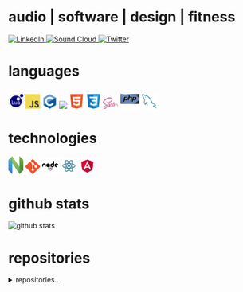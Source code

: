# audio | software | design | fitness

<!-- TODO: readme center text / objects -->

<!-- how to custom badge:
https://dev.to/mlkrsrc/how-to-make-custom-badges-to-improve-your-markdown-documents-460k
https://www.makeuseof.com/badges-that-will-supercharge-your-github-repository/
 -->

<!-- mollweide / moll.weide / mo.ll / moll.w -->
[ ![LinkedIn](https://img.shields.io/badge/linkedin-%230077B5.svg?style=for-the-badge&logo=linkedin&logoColor=white) ](https://www.linkedin.com/in/hjalmar-jakobsson-35912950/)
[ ![Sound Cloud](https://img.shields.io/badge/sound%20cloud-FF5500?style=for-the-badge&logo=soundcloud&logoColor=white) ](https://soundcloud.com/hjalmarjakobsson)
[ ![Twitter](https://img.shields.io/badge/molleweide-%231DA1F2.svg?style=for-the-badge&logo=Twitter&logoColor=white) ](https://twitter.com/molleweide)
<!-- cockos forum -->
<!-- ardour forum -->

# languages

<span>
<img src = 'https://github.com/molleweide/molleweide/blob/molleweide/images/lua.svg' width='30'/> 
<img src = 'https://github.com/molleweide/molleweide/blob/molleweide/images/js.svg' width='30'/> 
<img src = 'https://github.com/molleweide/molleweide/blob/molleweide/images/c.svg' width='30'/> 
<img src = 'https://github.com/molleweide/molleweide/blob/molleweide/images/python.png' height='30'/>  
<img src = 'https://github.com/molleweide/molleweide/blob/molleweide/images/html.svg' width='30'/> 
<img src = 'https://github.com/molleweide/molleweide/blob/molleweide/images/css.svg' width='30'/> 
<img src = 'https://github.com/molleweide/molleweide/blob/molleweide/images/sass.svg' width='30'/> 
<!-- <img src = 'https://github.com/molleweide/molleweide/blob/molleweide/images/bootstrap.svg' width='33'/>  -->
<!-- <img src = 'https://github.com/molleweide/molleweide/blob/molleweide/images/dart.svg' width='33'/>  -->
<img src = 'https://github.com/molleweide/molleweide/blob/molleweide/images/php.svg' width='40'/>
<img src = 'https://github.com/molleweide/molleweide/blob/molleweide/images/sql.svg' width='30'/> 
<!-- <img src = 'https://github.com/molleweide/molleweide/blob/molleweide/images/cpp.svg' width='30'/>  -->
</span>

# technologies

<span>
<img src = 'https://github.com/molleweide/molleweide/blob/molleweide/images/nvim.svg' width='30'/> 
<img src = 'https://github.com/molleweide/molleweide/blob/molleweide/images/git.svg' width='30'/> 
<img src = 'https://github.com/molleweide/molleweide/blob/molleweide/images/nodejs.svg' width='33'/> 
<img src = 'https://github.com/molleweide/molleweide/blob/molleweide/images/react.svg' width='33'/>
<img src = 'https://github.com/molleweide/molleweide/blob/molleweide/images/angular.svg' width='33'/>
<!-- <img src = 'https://github.com/molleweide/molleweide/blob/molleweide/images/pycharm.svg' width='30'/>  -->
<!-- <img src = 'https://github.com/molleweide/molleweide/blob/molleweide/images/flutter-logo.svg' width='30'/>  -->
<!-- <img src = 'https://github.com/molleweide/molleweide/blob/molleweide/images/django.svg' height='40'/>  -->
<!-- <img src = 'https://github.com/molleweide/molleweide/blob/molleweide/images/flask.png' width='30'/>  -->
</span>

<!-- TODO: -->
<!-- # apps -->
<!-- pitch-machine -->

# github stats

![github stats](https://github-readme-stats.vercel.app/api?username=molleweide&show_icons=true&hide=[%22issues%22])

# repositories

<!-- TODO: take this from raw readme -->

<!-- dotfiles
wmx
rvim
kmonad_run
moll-snippets.nvim -->

<!-- dorothy -->
<details>
<summary>repositories..</summary>

<a href="https://github.com/kktjs/kkt">
  <img alt="kkt" src="https://github-readme-stats.vercel.app/api/pin/?username=kktjs&repo=kkt&show_owner=true" />
</a>

<!-- <a href="https://github.com/jaywcjlove/tsbb">
  <img alt="tsbb" src="https://github-readme-stats.vercel.app/api/pin/?username=jaywcjlove&repo=tsbb" />
</a>
<a href="https://github.com/jaywcjlove/nginx-editor">
  <img alt="nginx-editor" src="https://github-readme-stats.vercel.app/api/pin/?username=jaywcjlove&repo=nginx-editor" />
</a>
<a href="https://github.com/uiwjs/npm-unpkg">
  <img alt="nginx-editor" src="https://github-readme-stats.vercel.app/api/pin/?username=uiwjs&repo=npm-unpkg" />
</a>
<a href="https://github.com/jaywcjlove/compile-less">
  <img alt="compile-less" src="https://github-readme-stats.vercel.app/api/pin/?username=jaywcjlove&repo=compile-less" />
</a>
<a href="https://github.com/jaywcjlove/svgtofont">
  <img alt="svgtofont" src="https://github-readme-stats.vercel.app/api/pin/?username=jaywcjlove&repo=svgtofont" />
</a>
<a href="https://github.com/jaywcjlove/mocker-api">
  <img alt="mocker-api" src="https://github-readme-stats.vercel.app/api/pin/?username=jaywcjlove&repo=mocker-api" />
</a>
<a href="https://github.com/jaywcjlove/sgo">
  <img alt="sgo" src="https://github-readme-stats.vercel.app/api/pin/?username=jaywcjlove&repo=sgo" />
</a>
<a href="https://github.com/uiwjs/react-native-alipay">
  <img alt="@uiw/react-native-alipay" src="https://github-readme-stats.vercel.app/api/pin/?username=uiwjs&repo=react-native-alipay&show_owner=true" />
</a>
<a href="https://github.com/uiwjs/react-native-amap-geolocation">
  <img alt="@uiw/react-native-amap-geolocation" src="https://github-readme-stats.vercel.app/api/pin/?username=uiwjs&repo=react-native-amap-geolocation&show_owner=true" />
</a>
<a href="https://github.com/uiwjs/react-baidu-map">
  <img alt="@uiw/react-baidu-map" src="https://github-readme-stats.vercel.app/api/pin/?username=uiwjs&repo=react-baidu-map&show_owner=true" />
</a>
<a href="https://github.com/uiwjs/react-amap">
  <img alt="@uiw/react-amap" src="https://github-readme-stats.vercel.app/api/pin/?username=uiwjs&repo=react-amap&show_owner=true" />
</a>
<a href="https://github.com/jaywcjlove/translater.js">
  <img alt="translater.js" src="https://github-readme-stats.vercel.app/api/pin/?username=jaywcjlove&repo=translater.js" />
</a>
<a href="https://github.com/uiwjs/babel-plugin-transform-remove-imports">
  <img alt="@uiw/babel-plugin-transform-remove-imports" src="https://github-readme-stats.vercel.app/api/pin/?username=uiwjs&repo=babel-plugin-transform-remove-imports&show_owner=true" />
</a>
<a href="https://github.com/uiwjs/react-md-editor">
  <img alt="@uiw/react-md-editor" src="https://github-readme-stats.vercel.app/api/pin/?username=uiwjs&repo=react-md-editor&show_owner=true" />
</a>
<a href="https://github.com/uiwjs/province-city-china">
  <img alt="province-city-china" src="https://github-readme-stats.vercel.app/api/pin/?username=uiwjs&repo=province-city-china&show_owner=true" />
</a>
<a href="https://github.com/jaywcjlove/store.js">
  <img alt="store.js" src="https://github-readme-stats.vercel.app/api/pin/?username=jaywcjlove&repo=store.js" />
</a>
<a href="https://github.com/jaywcjlove/validator.js">
  <img alt="validator.js" src="https://github-readme-stats.vercel.app/api/pin/?username=jaywcjlove&repo=validator.js" />
</a>
<a href="https://github.com/jaywcjlove/react-hotkeys">
  <img alt="react-hotkeys" src="https://github-readme-stats.vercel.app/api/pin/?username=jaywcjlove&repo=react-hotkeys" />
</a>
<a href="https://github.com/jaywcjlove/docs">
  <img alt="docs" src="https://github-readme-stats.vercel.app/api/pin/?username=jaywcjlove&repo=docs" />
</a>
<a href="https://github.com/jaywcjlove/nginx-tutorial">
  <img alt="nginx-tutorial" src="https://github-readme-stats.vercel.app/api/pin/?username=jaywcjlove&repo=nginx-tutorial" />
</a>
<a href="https://github.com/jaywcjlove/mysql-tutorial">
  <img alt="mysql-tutorial" src="https://github-readme-stats.vercel.app/api/pin/?username=jaywcjlove&repo=mysql-tutorial" />
</a>
<a href="https://github.com/jaywcjlove/dev-site">
  <img alt="dev-site" src="https://github-readme-stats.vercel.app/api/pin/?username=jaywcjlove&repo=dev-site" />
</a>
<a href="https://github.com/jaywcjlove/awesome-uikit">
  <img alt="awesome-uikit" src="https://github-readme-stats.vercel.app/api/pin/?username=jaywcjlove&repo=awesome-uikit" />
</a>
<a href="https://github.com/jaywcjlove/vim-web">
  <img alt="vim-web" src="https://github-readme-stats.vercel.app/api/pin/?username=jaywcjlove&repo=vim-web" />
</a>
<a href="https://github.com/uiwjs/react-codemirror">
  <img alt="@uiw/react-codemirror" src="https://github-readme-stats.vercel.app/api/pin/?username=uiwjs&repo=react-codemirror&show_owner=true" />
</a>

<a href="https://github.com/jaywcjlove/markdown-to-html-cli">
  <img alt="markdown-to-html-cli" src="https://github-readme-stats.vercel.app/api/pin/?username=jaywcjlove&repo=markdown-to-html-cli&show_owner=true" />
</a>

<a href="https://github.com/jaywcjlove/coverage-badges-cli">
  <img alt="coverage-badges-cli" src="https://github-readme-stats.vercel.app/api/pin/?username=jaywcjlove&repo=coverage-badges-cli&show_owner=true" />
</a>
  <img src="https://profile-counter.glitch.me/jaywcjlove/count.svg" />
  <img src="https://komarev.com/ghpvc/?username=jaywcjlove&color=green" /> -->
</details>
